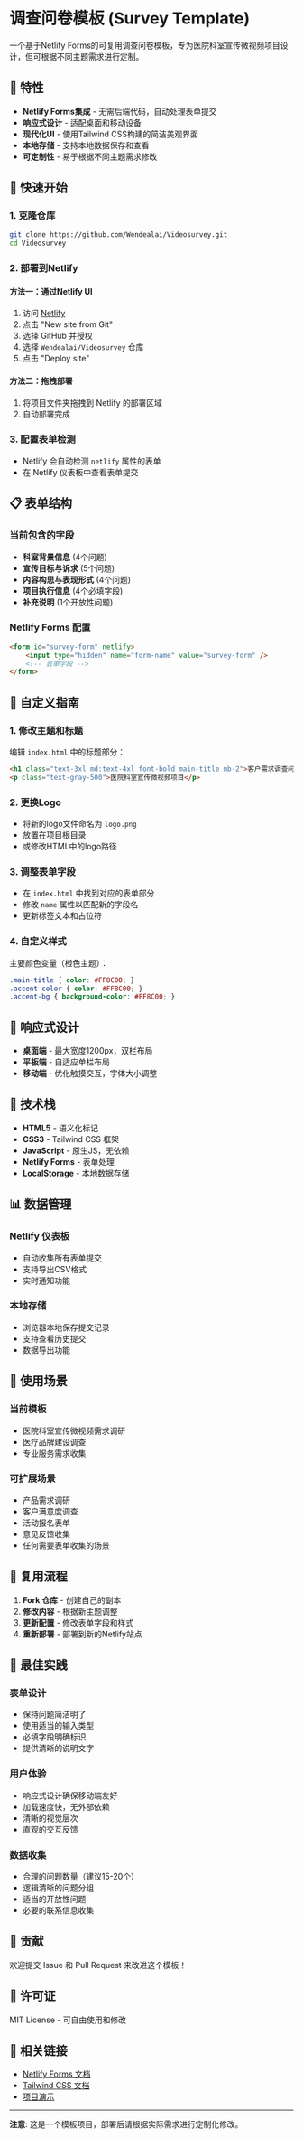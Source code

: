 # 调查问卷模板 (Survey Template)

一个基于Netlify Forms的可复用调查问卷模板，专为医院科室宣传微视频项目设计，但可根据不同主题需求进行定制。

## 🌟 特性

- **Netlify Forms集成** - 无需后端代码，自动处理表单提交
- **响应式设计** - 适配桌面和移动设备
- **现代化UI** - 使用Tailwind CSS构建的简洁美观界面
- **本地存储** - 支持本地数据保存和查看
- **可定制性** - 易于根据不同主题需求修改

## 🚀 快速开始

### 1. 克隆仓库
```bash
git clone https://github.com/Wendealai/Videosurvey.git
cd Videosurvey
```

### 2. 部署到Netlify

#### 方法一：通过Netlify UI
1. 访问 [Netlify](https://netlify.com)
2. 点击 "New site from Git"
3. 选择 GitHub 并授权
4. 选择 `Wendealai/Videosurvey` 仓库
5. 点击 "Deploy site"

#### 方法二：拖拽部署
1. 将项目文件夹拖拽到 Netlify 的部署区域
2. 自动部署完成

### 3. 配置表单检测
- Netlify 会自动检测 `netlify` 属性的表单
- 在 Netlify 仪表板中查看表单提交

## 📋 表单结构

### 当前包含的字段
- **科室背景信息** (4个问题)
- **宣传目标与诉求** (5个问题)
- **内容构思与表现形式** (4个问题)
- **项目执行信息** (4个必填字段)
- **补充说明** (1个开放性问题)

### Netlify Forms 配置
```html
<form id="survey-form" netlify>
    <input type="hidden" name="form-name" value="survey-form" />
    <!-- 表单字段 -->
</form>
```

## 🎨 自定义指南

### 1. 修改主题和标题
编辑 `index.html` 中的标题部分：
```html
<h1 class="text-3xl md:text-4xl font-bold main-title mb-2">客户需求调查问卷</h1>
<p class="text-gray-500">医院科室宣传微视频项目</p>
```

### 2. 更换Logo
- 将新的logo文件命名为 `logo.png`
- 放置在项目根目录
- 或修改HTML中的logo路径

### 3. 调整表单字段
- 在 `index.html` 中找到对应的表单部分
- 修改 `name` 属性以匹配新的字段名
- 更新标签文本和占位符

### 4. 自定义样式
主要颜色变量（橙色主题）：
```css
.main-title { color: #FF8C00; }
.accent-color { color: #FF8C00; }
.accent-bg { background-color: #FF8C00; }
```

## 📱 响应式设计

- **桌面端** - 最大宽度1200px，双栏布局
- **平板端** - 自适应单栏布局
- **移动端** - 优化触摸交互，字体大小调整

## 🔧 技术栈

- **HTML5** - 语义化标记
- **CSS3** - Tailwind CSS 框架
- **JavaScript** - 原生JS，无依赖
- **Netlify Forms** - 表单处理
- **LocalStorage** - 本地数据存储

## 📊 数据管理

### Netlify 仪表板
- 自动收集所有表单提交
- 支持导出CSV格式
- 实时通知功能

### 本地存储
- 浏览器本地保存提交记录
- 支持查看历史提交
- 数据导出功能

## 🎯 使用场景

### 当前模板
- 医院科室宣传微视频需求调研
- 医疗品牌建设调查
- 专业服务需求收集

### 可扩展场景
- 产品需求调研
- 客户满意度调查
- 活动报名表单
- 意见反馈收集
- 任何需要表单收集的场景

## 🔄 复用流程

1. **Fork 仓库** - 创建自己的副本
2. **修改内容** - 根据新主题调整
3. **更新配置** - 修改表单字段和样式
4. **重新部署** - 部署到新的Netlify站点

## 📝 最佳实践

### 表单设计
- 保持问题简洁明了
- 使用适当的输入类型
- 必填字段明确标识
- 提供清晰的说明文字

### 用户体验
- 响应式设计确保移动端友好
- 加载速度快，无外部依赖
- 清晰的视觉层次
- 直观的交互反馈

### 数据收集
- 合理的问题数量（建议15-20个）
- 逻辑清晰的问题分组
- 适当的开放性问题
- 必要的联系信息收集

## 🤝 贡献

欢迎提交 Issue 和 Pull Request 来改进这个模板！

## 📄 许可证

MIT License - 可自由使用和修改

## 🔗 相关链接

- [Netlify Forms 文档](https://docs.netlify.com/forms/setup/)
- [Tailwind CSS 文档](https://tailwindcss.com/docs)
- [项目演示](https://your-demo-site.netlify.app)

---

**注意**: 这是一个模板项目，部署后请根据实际需求进行定制化修改。
